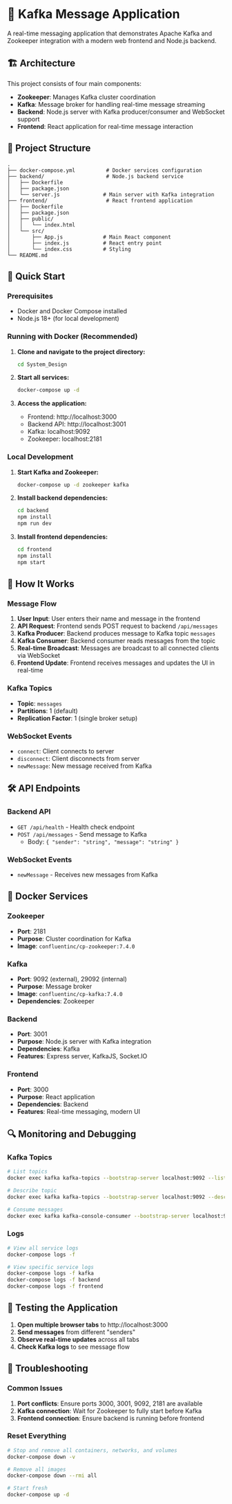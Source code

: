 # 🚀 Kafka Message Application

A real-time messaging application that demonstrates Apache Kafka and Zookeeper integration with a modern web frontend and Node.js backend.

## 🏗️ Architecture

This project consists of four main components:

- **Zookeeper**: Manages Kafka cluster coordination
- **Kafka**: Message broker for handling real-time message streaming
- **Backend**: Node.js server with Kafka producer/consumer and WebSocket support
- **Frontend**: React application for real-time message interaction

## 📁 Project Structure

```
.
├── docker-compose.yml          # Docker services configuration
├── backend/                    # Node.js backend service
│   ├── Dockerfile
│   ├── package.json
│   └── server.js              # Main server with Kafka integration
├── frontend/                   # React frontend application
│   ├── Dockerfile
│   ├── package.json
│   ├── public/
│   │   └── index.html
│   └── src/
│       ├── App.js             # Main React component
│       ├── index.js           # React entry point
│       └── index.css          # Styling
└── README.md
```

## 🚀 Quick Start

### Prerequisites

- Docker and Docker Compose installed
- Node.js 18+ (for local development)

### Running with Docker (Recommended)

1. **Clone and navigate to the project directory:**
   ```bash
   cd System_Design
   ```

2. **Start all services:**
   ```bash
   docker-compose up -d
   ```

3. **Access the application:**
   - Frontend: http://localhost:3000
   - Backend API: http://localhost:3001
   - Kafka: localhost:9092
   - Zookeeper: localhost:2181

### Local Development

1. **Start Kafka and Zookeeper:**
   ```bash
   docker-compose up -d zookeeper kafka
   ```

2. **Install backend dependencies:**
   ```bash
   cd backend
   npm install
   npm run dev
   ```

3. **Install frontend dependencies:**
   ```bash
   cd frontend
   npm install
   npm start
   ```

## 🔧 How It Works

### Message Flow

1. **User Input**: User enters their name and message in the frontend
2. **API Request**: Frontend sends POST request to backend `/api/messages`
3. **Kafka Producer**: Backend produces message to Kafka topic `messages`
4. **Kafka Consumer**: Backend consumer reads messages from the topic
5. **Real-time Broadcast**: Messages are broadcast to all connected clients via WebSocket
6. **Frontend Update**: Frontend receives messages and updates the UI in real-time

### Kafka Topics

- **Topic**: `messages`
- **Partitions**: 1 (default)
- **Replication Factor**: 1 (single broker setup)

### WebSocket Events

- `connect`: Client connects to server
- `disconnect`: Client disconnects from server
- `newMessage`: New message received from Kafka

## 🛠️ API Endpoints

### Backend API

- `GET /api/health` - Health check endpoint
- `POST /api/messages` - Send message to Kafka
  - Body: `{ "sender": "string", "message": "string" }`

### WebSocket Events

- `newMessage` - Receives new messages from Kafka

## 🐳 Docker Services

### Zookeeper
- **Port**: 2181
- **Purpose**: Cluster coordination for Kafka
- **Image**: `confluentinc/cp-zookeeper:7.4.0`

### Kafka
- **Port**: 9092 (external), 29092 (internal)
- **Purpose**: Message broker
- **Image**: `confluentinc/cp-kafka:7.4.0`
- **Dependencies**: Zookeeper

### Backend
- **Port**: 3001
- **Purpose**: Node.js server with Kafka integration
- **Dependencies**: Kafka
- **Features**: Express server, KafkaJS, Socket.IO

### Frontend
- **Port**: 3000
- **Purpose**: React application
- **Dependencies**: Backend
- **Features**: Real-time messaging, modern UI

## 🔍 Monitoring and Debugging

### Kafka Topics
```bash
# List topics
docker exec kafka kafka-topics --bootstrap-server localhost:9092 --list

# Describe topic
docker exec kafka kafka-topics --bootstrap-server localhost:9092 --describe --topic messages

# Consume messages
docker exec kafka kafka-console-consumer --bootstrap-server localhost:9092 --topic messages --from-beginning
```

### Logs
```bash
# View all service logs
docker-compose logs -f

# View specific service logs
docker-compose logs -f kafka
docker-compose logs -f backend
docker-compose logs -f frontend
```

## 🧪 Testing the Application

1. **Open multiple browser tabs** to http://localhost:3000
2. **Send messages** from different "senders"
3. **Observe real-time updates** across all tabs
4. **Check Kafka logs** to see message flow

## 🚨 Troubleshooting

### Common Issues

1. **Port conflicts**: Ensure ports 3000, 3001, 9092, 2181 are available
2. **Kafka connection**: Wait for Zookeeper to fully start before Kafka
3. **Frontend connection**: Ensure backend is running before frontend

### Reset Everything
```bash
# Stop and remove all containers, networks, and volumes
docker-compose down -v

# Remove all images
docker-compose down --rmi all

# Start fresh
docker-compose up -d
```

